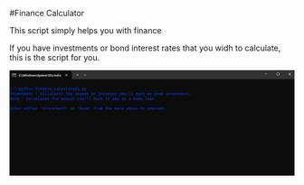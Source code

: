 #Finance Calculator

This script simply helps you with finance

If you have investments or bond interest rates that you widh to calculate, this is the script for you.

![Alt text](1.png)
